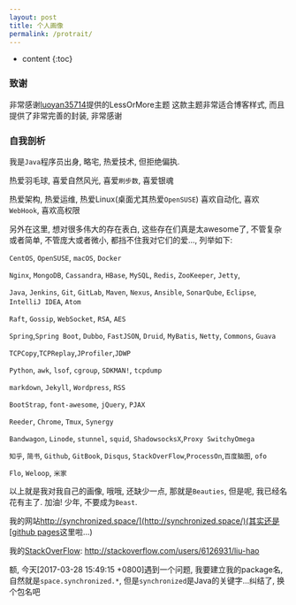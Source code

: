 ```yaml
---
layout: post
title: 个人画像
permalink: /protrait/
---
```


* content
{:toc}


### 致谢

非常感谢[luoyan35714](https://github.com/luoyan35714/LessOrMore)提供的LessOrMore主题
这款主题非常适合博客样式, 而且提供了非常完善的封装, 非常感谢


### 自我剖析

我是`Java`程序员出身, 略宅, 热爱技术, 但拒绝偏执.

热爱羽毛球, 喜爱自然风光, 喜爱`刷步数`, 喜爱银魂

热爱架构, 热爱运维, 热爱Linux(桌面尤其热爱`OpenSUSE`)
喜欢自动化, 喜欢`WebHook`, 喜欢高权限

另外在这里, 想对很多伟大的存在表白, 这些存在们真是太awesome了, 不管复杂或者简单, 不管庞大或者微小, 都挡不住我对它们的爱..., 列举如下:

`CentOS`, `OpenSUSE`, `macOS`, `Docker`

`Nginx`, `MongoDB`, `Cassandra`, `HBase`, `MySQL`, `Redis`, `ZooKeeper`, `Jetty`,

`Java`, `Jenkins`, `Git`, `GitLab`, `Maven`, `Nexus`, `Ansible`, `SonarQube`, `Eclipse`, `IntelliJ IDEA`, `Atom`

`Raft`, `Gossip`, `WebSocket`, `RSA`, `AES`

`Spring`,`Spring Boot`, `Dubbo`, `FastJSON`, `Druid`, `MyBatis`, `Netty`, `Commons`, `Guava`

`TCPCopy`,`TCPReplay`,`JProfiler`,`JDWP`

`Python`, `awk`, `lsof`, `cgroup`, `SDKMAN!`, `tcpdump`

`markdown`, `Jekyll`, `Wordpress`, `RSS`

`BootStrap`, `font-awesome`, `jQuery`, `PJAX`

`Reeder`, `Chrome`, `Tmux`, `Synergy`

`Bandwagon`, `Linode`, `stunnel`, `squid`, `ShadowsocksX`,`Proxy SwitchyOmega`

`知乎`, `简书`, `Github`, `GitBook`, `Disqus`, `StackOverFlow`,`ProcessOn`,`百度脑图`, `ofo`

`Flo`, `Weloop`, `米家`

以上就是我对我自己的画像, 哦哦, 还缺少一点, 那就是`Beauties`, 但是呢, 我已经名花有主了. 加油! 少年, 不要成为`Beast`.


我的网站[http://synchronized.space/](http://synchronized.space/)(其实还是[github pages](https://liuhao86.github.io)这里啦...)

我的[StackOverFlow](http://stackoverflow.com/users/6126931/liu-hao): http://stackoverflow.com/users/6126931/liu-hao

额, 今天[2017-03-28 15:49:15 +0800]遇到一个问题, 我要建立我的package名, 自然就是`space.synchronized.*`, 但是`synchronized`是Java的关键字...纠结了, 换个包名吧
